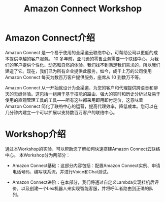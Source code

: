 ﻿---
title: "Amazon Connect Workshop"
chapter: false
weight: 1
---

<!-- <div style="text-align: center"><h2>Amazon Connect Workshop</h2></div> -->

# Amazon Connect介绍

Amazon Connect 是一个易于使用的全渠道云联络中心，可帮助公司以更低的成本提供卓越的客户服务。 10 多年前，亚马逊的零售业务需要一个联络中心，为我们的客户提供个性化、动态和自然的体验。我们找不到满足我们需求的，所以我们建造了它。现在，我们已为所有企业提供此服务，如今，成千上万的公司使用 Amazon Connect 每天为数百万客户提供服务，座席从 10 到数万不等。

Amazon Connect 从一开始就设计为全渠道，为您的客户和代理提供跨语音和聊天的无缝体验。这包括一组用于基于技能的路由、强大的实时和历史分析以及易于使用的直观管理工具的工具——所有这些都采用即用即付定价，这意味着 Amazon Connect 简化了联络中心的运营，提高代理效率，降低成本。您可以在几分钟内建立一个可以扩展以支持数百万客户的联络中心。

# Workshop介绍

通过本Workshop的实验，可以帮助您了解如何快速搭建Amazon Connect云联络中心。
本Workshop分为两部分：

- Amazon Connect基础：这部分内容包括：配置Amazon Connect实例、申请电话号码、编写联系流，并进行Voice和Chat测试。

- Amazon Connect进阶：在本部分，我们将通过自定义Lambda实现挂机后评价，以及创建一个Lex机器人来实现智能客服，并将呼叫者路由到正确的队列。
